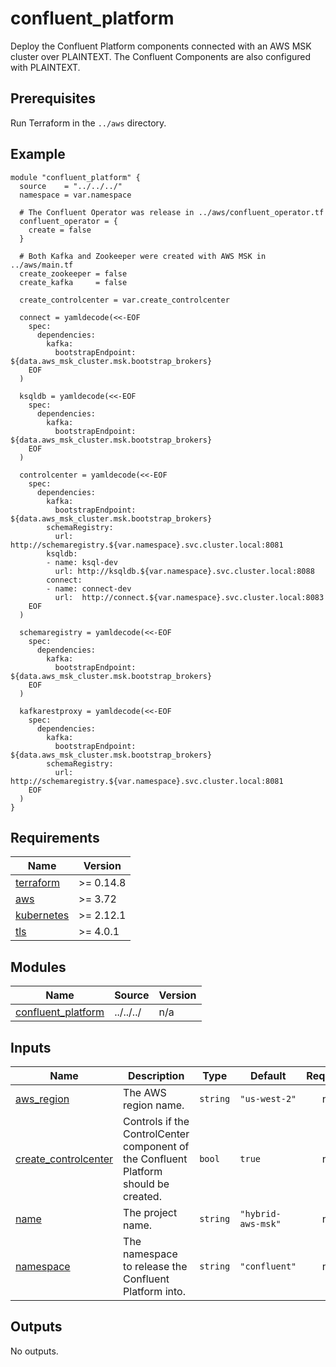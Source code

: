 # confluent_platform

Deploy the Confluent Platform components connected with an AWS MSK cluster over PLAINTEXT. The Confluent Components are also configured with PLAINTEXT.

## Prerequisites

Run Terraform in the `../aws` directory.


<!-- BEGINNING OF PRE-COMMIT-TERRAFORM DOCS HOOK -->

## Example

```hcl
module "confluent_platform" {
  source    = "../../../"
  namespace = var.namespace

  # The Confluent Operator was release in ../aws/confluent_operator.tf
  confluent_operator = {
    create = false
  }

  # Both Kafka and Zookeeper were created with AWS MSK in ../aws/main.tf
  create_zookeeper = false
  create_kafka     = false

  create_controlcenter = var.create_controlcenter

  connect = yamldecode(<<-EOF
    spec:
      dependencies:
        kafka:
          bootstrapEndpoint: ${data.aws_msk_cluster.msk.bootstrap_brokers}
    EOF
  )

  ksqldb = yamldecode(<<-EOF
    spec:
      dependencies:
        kafka:
          bootstrapEndpoint: ${data.aws_msk_cluster.msk.bootstrap_brokers}
    EOF
  )

  controlcenter = yamldecode(<<-EOF
    spec:
      dependencies:
        kafka:
          bootstrapEndpoint: ${data.aws_msk_cluster.msk.bootstrap_brokers}
        schemaRegistry:
          url: http://schemaregistry.${var.namespace}.svc.cluster.local:8081
        ksqldb:
        - name: ksql-dev
          url: http://ksqldb.${var.namespace}.svc.cluster.local:8088
        connect:
        - name: connect-dev
          url:  http://connect.${var.namespace}.svc.cluster.local:8083
    EOF
  )

  schemaregistry = yamldecode(<<-EOF
    spec:
      dependencies:
        kafka:
          bootstrapEndpoint: ${data.aws_msk_cluster.msk.bootstrap_brokers}
    EOF
  )

  kafkarestproxy = yamldecode(<<-EOF
    spec:
      dependencies:
        kafka:
          bootstrapEndpoint: ${data.aws_msk_cluster.msk.bootstrap_brokers}
        schemaRegistry:
          url: http://schemaregistry.${var.namespace}.svc.cluster.local:8081
    EOF
  )
}
```

## Requirements

| Name | Version |
|------|---------|
| <a name="requirement_terraform"></a> [terraform](#requirement\_terraform) | >= 0.14.8 |
| <a name="requirement_aws"></a> [aws](#requirement\_aws) | >= 3.72 |
| <a name="requirement_kubernetes"></a> [kubernetes](#requirement\_kubernetes) | >= 2.12.1 |
| <a name="requirement_tls"></a> [tls](#requirement\_tls) | >= 4.0.1 |
## Modules

| Name | Source | Version |
|------|--------|---------|
| <a name="module_confluent_platform"></a> [confluent\_platform](#module\_confluent\_platform) | ../../../ | n/a |
## Inputs

| Name | Description | Type | Default | Required |
|------|-------------|------|---------|:--------:|
| <a name="input_aws_region"></a> [aws\_region](#input\_aws\_region) | The AWS region name. | `string` | `"us-west-2"` | no |
| <a name="input_create_controlcenter"></a> [create\_controlcenter](#input\_create\_controlcenter) | Controls if the ControlCenter component of the Confluent Platform should be created. | `bool` | `true` | no |
| <a name="input_name"></a> [name](#input\_name) | The project name. | `string` | `"hybrid-aws-msk"` | no |
| <a name="input_namespace"></a> [namespace](#input\_namespace) | The namespace to release the Confluent Platform into. | `string` | `"confluent"` | no |
## Outputs

No outputs.
<!-- END OF PRE-COMMIT-TERRAFORM DOCS HOOK -->
